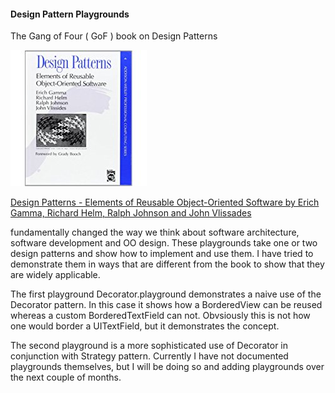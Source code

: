 #### Design Pattern Playgrounds

The Gang of Four ( GoF ) book on Design Patterns

![Book](./book.jpg)
 
[Design Patterns - Elements of Reusable Object-Oriented Software by Erich Gamma, Richard Helm, Ralph Johnson and John Vlissades](https://www.amazon.com/Design-Patterns-Elements-Reusable-Object-Oriented/dp/0201633612/ref=sr_1_1?ie=UTF8&qid=1495454583&sr=8-1&keywords=design+patterns+elements+of+reusable+object-oriented+software) 

fundamentally changed the way we think about software architecture, software development and OO design. These playgrounds take one or two design patterns and show how to implement and use them. I have tried to demonstrate them in ways that are different from the book to show that they are widely applicable.

The first playground Decorator.playground demonstrates a naive use of the Decorator pattern. In this case it shows how a BorderedView can be reused whereas a custom BorderedTextField can not. Obvsiously this is not how one would border a UITextField, but it demonstrates the concept.

The second playground is a more sophisticated use of Decorator in conjunction with Strategy pattern. Currently I have not documented playgrounds themselves, but I will be doing so and adding playgrounds over the next couple of months.